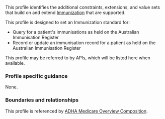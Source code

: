 This profile identifies the additional constraints, extensions, and value sets that build on and extend [Immunization](http://hl7.org/fhir/R4/immunization.html) that are supported. 

This profile is designed to set an Immunization standard for:
* Query for a patient's immunisations as held on the Australian Immunisation Register
* Record or update an immunisation record for a patient as held on the Australian Immunisation Register

This profile may be referred to by APIs, which will be listed here when available.


### Profile specific guidance
None.


### Boundaries and relationships
This profile is referenced by 
[ADHA Medicare Overview Composition](StructureDefinition-dh-composition-mov-1.html).